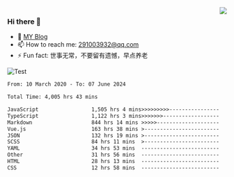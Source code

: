 <img align='right' src='https://github-readme-stats.vercel.app/api?username=niaogege&show_icons=true&theme=radical'/>

### Hi there 👋

- 🌱 [MY Blog](https://bythewayer.com/)
- 📫 How to reach me: 291003932@qq.com
- ⚡ Fun fact:  世事无常，不要留有遗憾，早点养老

![Test](https://github-readme-stats.vercel.app/api/top-langs/?username=niaogege&layout=compact)

<!--START_SECTION:waka-->

```txt
From: 10 March 2020 - To: 07 June 2024

Total Time: 4,005 hrs 43 mins

JavaScript                 1,505 hrs 4 mins>>>>>>>>>----------------   37.57 %
TypeScript                 1,122 hrs 3 mins>>>>>>>------------------   28.01 %
Markdown                   844 hrs 14 mins >>>>>--------------------   21.08 %
Vue.js                     163 hrs 38 mins >------------------------   04.09 %
JSON                       132 hrs 19 mins >------------------------   03.30 %
SCSS                       84 hrs 11 mins  >------------------------   02.10 %
YAML                       34 hrs 53 mins  -------------------------   00.87 %
Other                      31 hrs 56 mins  -------------------------   00.80 %
HTML                       28 hrs 13 mins  -------------------------   00.70 %
CSS                        12 hrs 58 mins  -------------------------   00.32 %
```

<!--END_SECTION:waka-->
